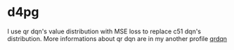 # d4pg

I use qr dqn's value distribution with MSE loss to replace c51 dqn's distribution. More informations about qr dqn are in my another profile [qrdqn](https://github.com/LihaoR/qr-dqn)
